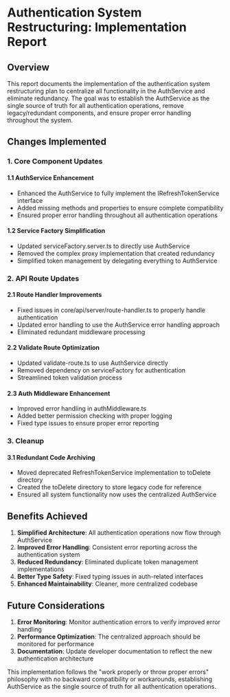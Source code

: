 # Authentication System Restructuring: Implementation Report

## Overview

This report documents the implementation of the authentication system restructuring plan to centralize all functionality in the AuthService and eliminate redundancy. The goal was to establish the AuthService as the single source of truth for all authentication operations, remove legacy/redundant components, and ensure proper error handling throughout the system.

## Changes Implemented

### 1. Core Component Updates

#### 1.1 AuthService Enhancement
- Enhanced the AuthService to fully implement the IRefreshTokenService interface
- Added missing methods and properties to ensure complete compatibility
- Ensured proper error handling throughout all authentication operations

#### 1.2 Service Factory Simplification
- Updated serviceFactory.server.ts to directly use AuthService
- Removed the complex proxy implementation that created redundancy
- Simplified token management by delegating everything to AuthService

### 2. API Route Updates

#### 2.1 Route Handler Improvements
- Fixed issues in core/api/server/route-handler.ts to properly handle authentication
- Updated error handling to use the AuthService error handling approach
- Eliminated redundant middleware processing

#### 2.2 Validate Route Optimization
- Updated validate-route.ts to use AuthService directly
- Removed dependency on serviceFactory for authentication
- Streamlined token validation process

#### 2.3 Auth Middleware Enhancement
- Improved error handling in authMiddleware.ts
- Added better permission checking with proper logging
- Fixed type issues to ensure proper error reporting

### 3. Cleanup

#### 3.1 Redundant Code Archiving
- Moved deprecated RefreshTokenService implementation to toDelete directory
- Created the toDelete directory to store legacy code for reference
- Ensured all system functionality now uses the centralized AuthService

## Benefits Achieved

1. **Simplified Architecture**: All authentication operations now flow through AuthService
2. **Improved Error Handling**: Consistent error reporting across the authentication system
3. **Reduced Redundancy**: Eliminated duplicate token management implementations
4. **Better Type Safety**: Fixed typing issues in auth-related interfaces
5. **Enhanced Maintainability**: Cleaner, more centralized codebase

## Future Considerations

1. **Error Monitoring**: Monitor authentication errors to verify improved error handling
2. **Performance Optimization**: The centralized approach should be monitored for performance
3. **Documentation**: Update developer documentation to reflect the new authentication architecture

This implementation follows the "work properly or throw proper errors" philosophy with no backward compatibility or workarounds, establishing AuthService as the single source of truth for all authentication operations.